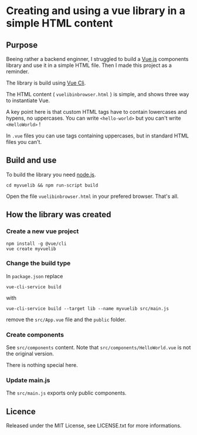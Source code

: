 # Creating and using a vue library in a simple HTML content

## Purpose

Beeing rather a backend enginner, I struggled to build a [Vue.js](https://vuejs.org/) components library and use it in a simple HTML
file. Then I made this project as a reminder.

The library is build using [Vue Cli](https://cli.vuejs.org/).

The HTML content ( `vuelibinbrowser.html` ) is simple, and shows three way to instantiate Vue.

A key point here is that custom HTML tags have to contain lowercases and hypens, no uppercases. You can write `<hello-world>` but you can't write `<HelloWorld>` !

In `.vue` files you can use tags containing uppercases, but in standard HTML files you can't.


## Build and use

To build the library you need [node.js](https://nodejs.org/en/).

```
cd myvuelib && npm run-script build
```

Open the file `vuelibinbrowser.html` in your prefered browser. That's all.

## How the library was created

### Create a new vue project

```
npm install -g @vue/cli
vue create myvuelib
```

### Change the build type

In `package.json` replace

```
vue-cli-service build
```

with

```
vue-cli-service build --target lib --name myvuelib src/main.js
```

remove the `src/App.vue` file and the `public` folder.

### Create components

See `src/components` content. Note that `src/components/HelloWorld.vue` is not the original version.

There is nothing special here.

### Update main.js

The `src/main.js` exports only public components.

## Licence

Released under the MIT License, see LICENSE.txt for more informations.
